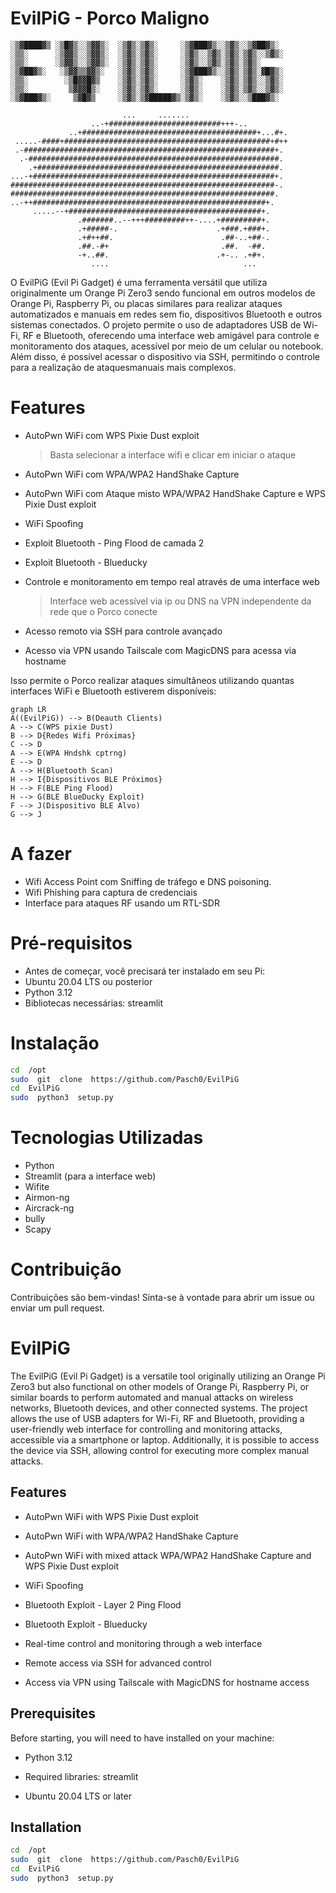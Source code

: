 # EvilPiG - Porco Maligno
```
░▒▓████▓▒ ░▒█▓▒░░▒▓▓▒░  ░▒▓▒░▒▓▒░     ░▒▓███▓▒░░▒▓▒░░▒▓██▓▒░  
░▒▒░      ░▒▓▓▒░░▒▓▓▒░  ░▒▓▒░▒▓▒░     ░▒▓▒░░▒▓▒░▒▓▒░▒▓▒░░▒▓▒░ 
░▒▒░      ░▒▓▓▒░░▒▓▓▒░  ░▒▓▒░▒▓▒░     ░▒▓▒░░▒▓▒░▒▓▒░▒▓▒░        
░▒▓██▓▒░   ░▒▓▓▒▒▓▓▒░   ░▒▓▒░▒▓▒░     ░▒▓███▓▒░░▒▓▒░▒▓▒░▓█▓▒░ 
░▒▒░        ░▒█▓▓█▓▒    ░▒▓▒░▒▓▒░     ░▒▓▒░    ░▒▓▒░▒▓▒░░▒▓▒░ 
░▒▒░         ▒▓▓▓█▒░    ░▒▓▒░▒▓▒░     ░▒▓▒░    ░▒▓▒░▒▓▒░░▒▓▒░ 
░▒▓███▓▒░     ▒▓█▓▒     ░▒▓▒░▒▓█████▓▒░▒▓▒░    ░▒▓▒░░▒███▓▒░         

                         ...     .......                      
                  ..-+#########################+++-..         
             ..+#######################################+...#+.
 .....-####+##############################################+#++
 .-########################################################+. 
  .-########################################################. 
    .+######################################################. 
...-+######################################################+. 
###########################################################-. 
###########################################################.  
..-++####################################################+.   
     .....--+###########################################+.    
               .#######..--+++#########++-....+#########+.    
               .+#####-.                      .+###.+###+.    
               .+#++##.                        .##-..+##-.    
               .##.-#+                         .##.  -##.     
               -+..##.                        .+-.. .+#+.     
                  ....                              ...       
```

O EvilPiG (Evil Pi Gadget) é uma ferramenta versátil que utiliza originalmente um Orange Pi Zero3 sendo funcional em outros modelos de Orange Pi, Raspberry Pi, ou placas similares para realizar ataques automatizados e manuais em redes sem fio, dispositivos Bluetooth e outros sistemas conectados. O projeto permite o uso de adaptadores USB de Wi-Fi, RF e Bluetooth, oferecendo uma interface web amigável para controle e monitoramento dos ataques, acessível por meio de um celular ou notebook. Além disso, é possível acessar o dispositivo via SSH, permitindo o controle para a realização de ataquesmanuais mais complexos.

# Features

- AutoPwn WiFi com WPS Pixie Dust exploit
	> Basta selecionar a interface  wifi e clicar em iniciar o ataque
	
- AutoPwn WiFi com WPA/WPA2 HandShake Capture	
- AutoPwn WiFi com Ataque misto WPA/WPA2 HandShake Capture e WPS Pixie Dust exploit	
- WiFi Spoofing
- Exploit Bluetooth - Ping Flood de camada 2
- Exploit Bluetooth - Blueducky
- Controle e monitoramento em tempo real através de uma interface web
	> Interface web acessível via ip ou DNS na VPN independente da rede que o Porco conecte
	
- Acesso remoto via SSH para controle avançado	
- Acesso via VPN usando Tailscale com MagicDNS para acessa via hostname

Isso permite o Porco realizar ataques simultâneos utilizando quantas interfaces WiFi e Bluetooth estiverem disponíveis:

```mermaid
graph LR
A((EvilPiG)) --> B(Deauth Clients)
A --> C(WPS pixie Dust)
B --> D{Redes Wifi Próximas}
C --> D
A --> E(WPA Hndshk cptrng)
E --> D
A --> H(Bluetooth Scan)
H --> I{Dispositivos BLE Próximos}
H --> F(BLE Ping Flood)
H --> G(BLE BlueDucky Exploit)
F --> J(Dispositivo BLE Alvo)
G --> J
```

# A fazer
- Wifi Access Point com Sniffing de tráfego e DNS poisoning.
- Wifi Phishing para captura de credenciais
- Interface para ataques RF usando um RTL-SDR

# Pré-requisitos

- Antes de começar, você precisará ter instalado em seu Pi:
- Ubuntu 20.04 LTS ou posterior
- Python 3.12
- Bibliotecas necessárias: streamlit

# Instalação
```bash
cd  /opt
sudo  git  clone  https://github.com/Pasch0/EvilPiG
cd  EvilPiG
sudo  python3  setup.py
```

# Tecnologias Utilizadas

- Python
- Streamlit (para a interface web)
- Wifite
- Airmon-ng
- Aircrack-ng
- bully
- Scapy

  
# Contribuição

Contribuições são bem-vindas! Sinta-se à vontade para abrir um issue ou enviar um pull request.

# EvilPiG 

The EvilPiG (Evil Pi Gadget) is a versatile tool originally utilizing an Orange Pi Zero3 but also functional on other models of Orange Pi, Raspberry Pi, or similar boards to perform automated and manual attacks on wireless networks, Bluetooth devices, and other connected systems. The project allows the use of USB adapters for Wi-Fi, RF and Bluetooth, providing a user-friendly web interface for controlling and monitoring attacks, accessible via a smartphone or laptop. Additionally, it is possible to access the device via SSH, allowing control for executing more complex manual attacks.

## Features

- AutoPwn WiFi with WPS Pixie Dust exploit

- AutoPwn WiFi with WPA/WPA2 HandShake Capture

- AutoPwn WiFi with mixed attack WPA/WPA2 HandShake Capture and WPS Pixie Dust exploit

- WiFi Spoofing

- Bluetooth Exploit - Layer 2 Ping Flood

- Bluetooth Exploit - Blueducky

- Real-time control and monitoring through a web interface

- Remote access via SSH for advanced control

- Access via VPN using Tailscale with MagicDNS for hostname access

## Prerequisites

Before starting, you will need to have installed on your machine:

- Python 3.12

- Required libraries: streamlit

- Ubuntu 20.04 LTS or later

## Installation

```bash
cd  /opt
sudo  git  clone  https://github.com/Pasch0/EvilPiG
cd  EvilPiG
sudo  python3  setup.py
```